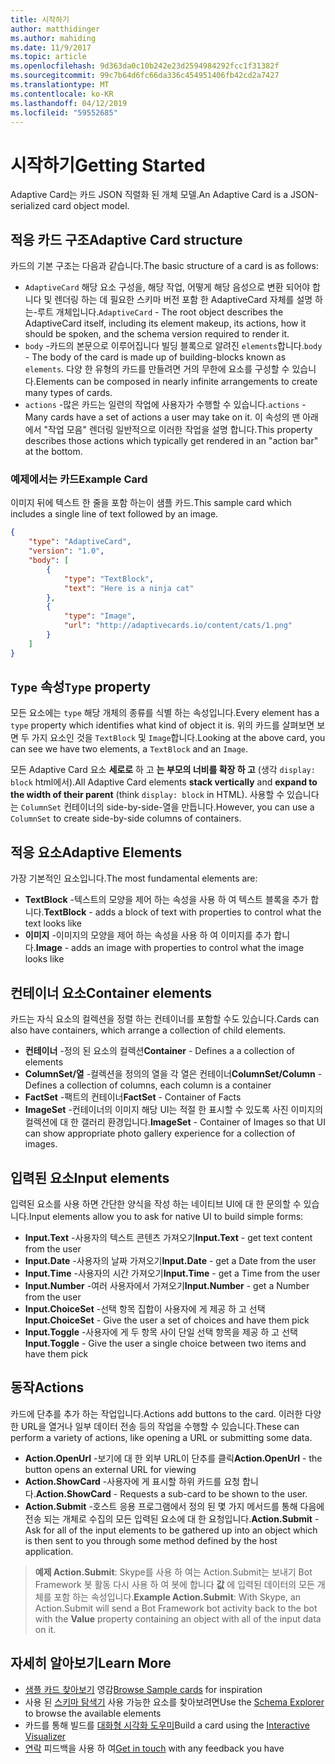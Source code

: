 ```yaml
---
title: 시작하기
author: matthidinger
ms.author: mahiding
ms.date: 11/9/2017
ms.topic: article
ms.openlocfilehash: 9d363da0c10b242e23d2594984292fcc1f31382f
ms.sourcegitcommit: 99c7b64d6fc66da336c454951406fb42cd2a7427
ms.translationtype: MT
ms.contentlocale: ko-KR
ms.lasthandoff: 04/12/2019
ms.locfileid: "59552685"
---
```

# <a name="getting-started"></a><span data-ttu-id="0820b-102">시작하기</span><span class="sxs-lookup"><span data-stu-id="0820b-102">Getting Started</span></span> 

<span data-ttu-id="0820b-103">Adaptive Card는 카드 JSON 직렬화 된 개체 모델.</span><span class="sxs-lookup"><span data-stu-id="0820b-103">An Adaptive Card is a JSON-serialized card object model.</span></span>

## <a name="adaptive-card-structure"></a><span data-ttu-id="0820b-104">적응 카드 구조</span><span class="sxs-lookup"><span data-stu-id="0820b-104">Adaptive Card structure</span></span>

<span data-ttu-id="0820b-105">카드의 기본 구조는 다음과 같습니다.</span><span class="sxs-lookup"><span data-stu-id="0820b-105">The basic structure of a card is as follows:</span></span>

* <span data-ttu-id="0820b-106">`AdaptiveCard` 해당 요소 구성을, 해당 작업, 어떻게 해당 음성으로 변환 되어야 합니다 및 렌더링 하는 데 필요한 스키마 버전 포함 한 AdaptiveCard 자체를 설명 하는-루트 개체입니다.</span><span class="sxs-lookup"><span data-stu-id="0820b-106">`AdaptiveCard` - The root object describes the AdaptiveCard itself, including its element makeup, its actions, how it should be spoken, and the schema version required to render it.</span></span>
* <span data-ttu-id="0820b-107">`body` -카드의 본문으로 이루어집니다 빌딩 블록으로 알려진 `elements`합니다.</span><span class="sxs-lookup"><span data-stu-id="0820b-107">`body` - The body of the card is made up of building-blocks known as `elements`.</span></span> <span data-ttu-id="0820b-108">다양 한 유형의 카드를 만들려면 거의 무한에 요소를 구성할 수 있습니다.</span><span class="sxs-lookup"><span data-stu-id="0820b-108">Elements can be composed in nearly infinite arrangements to create many types of cards.</span></span> 
* <span data-ttu-id="0820b-109">`actions` -많은 카드는 일련의 작업에 사용자가 수행할 수 있습니다.</span><span class="sxs-lookup"><span data-stu-id="0820b-109">`actions` - Many cards have a set of actions a user may take on it.</span></span> <span data-ttu-id="0820b-110">이 속성의 맨 아래에서 "작업 모음" 렌더링 일반적으로 이러한 작업을 설명 합니다.</span><span class="sxs-lookup"><span data-stu-id="0820b-110">This property describes those actions which typically get rendered in an "action bar" at the bottom.</span></span>

### <a name="example-card"></a><span data-ttu-id="0820b-111">예제에서는 카드</span><span class="sxs-lookup"><span data-stu-id="0820b-111">Example Card</span></span>

<span data-ttu-id="0820b-112">이미지 뒤에 텍스트 한 줄을 포함 하는이 샘플 카드.</span><span class="sxs-lookup"><span data-stu-id="0820b-112">This sample card which includes a single line of text followed by an image.</span></span>

```json
{
    "type": "AdaptiveCard",
    "version": "1.0",
    "body": [
        {
            "type": "TextBlock",
            "text": "Here is a ninja cat"
        },
        {
            "type": "Image",
            "url": "http://adaptivecards.io/content/cats/1.png"
        }
    ]
}
```

## <a name="type-property"></a><span data-ttu-id="0820b-113">`Type` 속성</span><span class="sxs-lookup"><span data-stu-id="0820b-113">`Type` property</span></span>

<span data-ttu-id="0820b-114">모든 요소에는 `type` 해당 개체의 종류를 식별 하는 속성입니다.</span><span class="sxs-lookup"><span data-stu-id="0820b-114">Every element has a `type` property which identifies what kind of object it is.</span></span> <span data-ttu-id="0820b-115">위의 카드를 살펴보면 보면 두 가지 요소인 것을 `TextBlock` 및 `Image`합니다.</span><span class="sxs-lookup"><span data-stu-id="0820b-115">Looking at the above card, you can see we have two elements, a `TextBlock` and an `Image`.</span></span>

<span data-ttu-id="0820b-116">모든 Adaptive Card 요소 **세로로** 하 고 **는 부모의 너비를 확장 하 고** (생각 `display: block` html에서).</span><span class="sxs-lookup"><span data-stu-id="0820b-116">All Adaptive Card elements **stack vertically** and **expand to the width of their parent** (think `display: block` in HTML).</span></span> <span data-ttu-id="0820b-117">사용할 수 있습니다는 `ColumnSet` 컨테이너의 side-by-side-열을 만듭니다.</span><span class="sxs-lookup"><span data-stu-id="0820b-117">However, you can use a `ColumnSet` to create side-by-side columns of containers.</span></span>

## <a name="adaptive-elements"></a><span data-ttu-id="0820b-118">적응 요소</span><span class="sxs-lookup"><span data-stu-id="0820b-118">Adaptive Elements</span></span>

<span data-ttu-id="0820b-119">가장 기본적인 요소입니다.</span><span class="sxs-lookup"><span data-stu-id="0820b-119">The most fundamental elements are:</span></span>

* <span data-ttu-id="0820b-120">**TextBlock** -텍스트의 모양을 제어 하는 속성을 사용 하 여 텍스트 블록을 추가 합니다.</span><span class="sxs-lookup"><span data-stu-id="0820b-120">**TextBlock** - adds a block of text with properties to control what the text looks like</span></span>
* <span data-ttu-id="0820b-121">**이미지** -이미지의 모양을 제어 하는 속성을 사용 하 여 이미지를 추가 합니다.</span><span class="sxs-lookup"><span data-stu-id="0820b-121">**Image** - adds an image with properties to control what the image looks like</span></span>

## <a name="container-elements"></a><span data-ttu-id="0820b-122">컨테이너 요소</span><span class="sxs-lookup"><span data-stu-id="0820b-122">Container elements</span></span>

<span data-ttu-id="0820b-123">카드는 자식 요소의 컬렉션을 정렬 하는 컨테이너를 포함할 수도 있습니다.</span><span class="sxs-lookup"><span data-stu-id="0820b-123">Cards can also have containers, which arrange a collection of child elements.</span></span>

* <span data-ttu-id="0820b-124">**컨테이너** -정의 된 요소의 컬렉션</span><span class="sxs-lookup"><span data-stu-id="0820b-124">**Container** - Defines a a collection of elements</span></span>
* <span data-ttu-id="0820b-125">**ColumnSet/열** -컬렉션을 정의의 열을 각 열은 컨테이너</span><span class="sxs-lookup"><span data-stu-id="0820b-125">**ColumnSet/Column** - Defines a collection of columns, each column is a container</span></span>
* <span data-ttu-id="0820b-126">**FactSet** -팩트의 컨테이너</span><span class="sxs-lookup"><span data-stu-id="0820b-126">**FactSet** - Container of Facts</span></span>
* <span data-ttu-id="0820b-127">**ImageSet** -컨테이너의 이미지 해당 UI는 적절 한 표시할 수 있도록 사진 이미지의 컬렉션에 대 한 갤러리 환경입니다.</span><span class="sxs-lookup"><span data-stu-id="0820b-127">**ImageSet** - Container of Images so that UI can show appropriate photo gallery experience for a collection of images.</span></span>

## <a name="input-elements"></a><span data-ttu-id="0820b-128">입력된 요소</span><span class="sxs-lookup"><span data-stu-id="0820b-128">Input elements</span></span>

<span data-ttu-id="0820b-129">입력된 요소를 사용 하면 간단한 양식을 작성 하는 네이티브 UI에 대 한 문의할 수 있습니다.</span><span class="sxs-lookup"><span data-stu-id="0820b-129">Input elements allow you to ask for native UI to build simple forms:</span></span>

* <span data-ttu-id="0820b-130">**Input.Text** -사용자의 텍스트 콘텐츠 가져오기</span><span class="sxs-lookup"><span data-stu-id="0820b-130">**Input.Text** - get text content from the user</span></span>
* <span data-ttu-id="0820b-131">**Input.Date** -사용자의 날짜 가져오기</span><span class="sxs-lookup"><span data-stu-id="0820b-131">**Input.Date** - get a Date from the user</span></span>
* <span data-ttu-id="0820b-132">**Input.Time** -사용자의 시간 가져오기</span><span class="sxs-lookup"><span data-stu-id="0820b-132">**Input.Time** - get a Time from the user</span></span>
* <span data-ttu-id="0820b-133">**Input.Number** -여러 사용자에서 가져오기</span><span class="sxs-lookup"><span data-stu-id="0820b-133">**Input.Number** - get a Number from the user</span></span>
* <span data-ttu-id="0820b-134">**Input.ChoiceSet** -선택 항목 집합이 사용자에 게 제공 하 고 선택</span><span class="sxs-lookup"><span data-stu-id="0820b-134">**Input.ChoiceSet** - Give the user a set of choices and have them pick</span></span>
* <span data-ttu-id="0820b-135">**Input.Toggle** -사용자에 게 두 항목 사이 단일 선택 항목을 제공 하 고 선택</span><span class="sxs-lookup"><span data-stu-id="0820b-135">**Input.Toggle** - Give the user a single choice between two items and have them pick</span></span>

## <a name="actions"></a><span data-ttu-id="0820b-136">동작</span><span class="sxs-lookup"><span data-stu-id="0820b-136">Actions</span></span>

<span data-ttu-id="0820b-137">카드에 단추를 추가 하는 작업입니다.</span><span class="sxs-lookup"><span data-stu-id="0820b-137">Actions add buttons to the card.</span></span> <span data-ttu-id="0820b-138">이러한 다양 한 URL을 열거나 일부 데이터 전송 등의 작업을 수행할 수 있습니다.</span><span class="sxs-lookup"><span data-stu-id="0820b-138">These can perform a variety of actions, like opening a URL or submitting some data.</span></span>

* <span data-ttu-id="0820b-139">**Action.OpenUrl** -보기에 대 한 외부 URL이 단추를 클릭</span><span class="sxs-lookup"><span data-stu-id="0820b-139">**Action.OpenUrl** - the button opens an external URL for viewing</span></span>
* <span data-ttu-id="0820b-140">**Action.ShowCard** -사용자에 게 표시할 하위 카드를 요청 합니다.</span><span class="sxs-lookup"><span data-stu-id="0820b-140">**Action.ShowCard** - Requests a sub-card to be shown to the user.</span></span>
* <span data-ttu-id="0820b-141">**Action.Submit** -호스트 응용 프로그램에서 정의 된 몇 가지 메서드를 통해 다음에 전송 되는 개체로 수집의 모든 입력된 요소에 대 한 요청입니다.</span><span class="sxs-lookup"><span data-stu-id="0820b-141">**Action.Submit** - Ask for all of the input elements to be gathered up into an object which is then sent to you through some method defined by the host application.</span></span>

> <span data-ttu-id="0820b-142">**예제 Action.Submit**: Skype를 사용 하 여는 Action.Submit는 보내기 Bot Framework 봇 활동 다시 사용 하 여 봇에 합니다 **값** 에 입력된 데이터의 모든 개체를 포함 하는 속성입니다.</span><span class="sxs-lookup"><span data-stu-id="0820b-142">**Example Action.Submit**: With Skype, an Action.Submit will send a Bot Framework bot activity back to the bot with the **Value** property containing an object with all of the input data on it.</span></span>

## <a name="learn-more"></a><span data-ttu-id="0820b-143">자세히 알아보기</span><span class="sxs-lookup"><span data-stu-id="0820b-143">Learn More</span></span>

* <span data-ttu-id="0820b-144">[샘플 카드 찾아보기](http://adaptivecards.io/samples/) 영감</span><span class="sxs-lookup"><span data-stu-id="0820b-144">[Browse Sample cards](http://adaptivecards.io/samples/) for inspiration</span></span>
* <span data-ttu-id="0820b-145">사용 된 [스키마 탐색기](http://adaptivecards.io/explorer) 사용 가능한 요소를 찾아보려면</span><span class="sxs-lookup"><span data-stu-id="0820b-145">Use the [Schema Explorer](http://adaptivecards.io/explorer) to browse the available elements</span></span>
* <span data-ttu-id="0820b-146">카드를 통해 빌드를 [대화형 시각화 도우미](http://adaptivecards.io/visualizer/)</span><span class="sxs-lookup"><span data-stu-id="0820b-146">Build a card using the [Interactive Visualizer](http://adaptivecards.io/visualizer/)</span></span>
* <span data-ttu-id="0820b-147">[연락](http://adaptivecards.io/connect) 피드백을 사용 하 여</span><span class="sxs-lookup"><span data-stu-id="0820b-147">[Get in touch](http://adaptivecards.io/connect) with any feedback you have</span></span>
